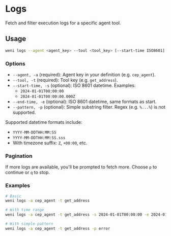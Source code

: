 # Logs

Fetch and filter execution logs for a specific agent tool.

## Usage

```bash
weni logs --agent <agent_key> --tool <tool_key> [--start-time ISO8601] [--end-time ISO8601] [--pattern TEXT]
```

### Options

- `--agent, -a` (required): Agent key in your definition (e.g. `cep_agent`).
- `--tool, -t` (required): Tool key (e.g. `get_address`).
- `--start-time, -s` (optional): ISO 8601 datetime. Examples:
  - `2024-01-01T00:00:00`
  - `2024-01-01T00:00:00.000Z`
- `--end-time, -e` (optional): ISO 8601 datetime, same formats as start.
- `--pattern, -p` (optional): Simple substring filter. Regex (e.g. `%...%`) is not supported.

Supported datetime formats include:

- `YYYY-MM-DDTHH:MM:SS`
- `YYYY-MM-DDTHH:MM:SS.sss`
- With timezone suffix: `Z`, `+00:00`, etc.

### Pagination

If more logs are available, you'll be prompted to fetch more. Choose `p` to continue or `q` to stop.

### Examples

```bash
# Basic
weni logs -a cep_agent -t get_address

# With time range
weni logs -a cep_agent -t get_address -s 2024-01-01T00:00:00 -e 2024-01-01T23:59:59

# With simple pattern
weni logs -a cep_agent -t get_address -p error
```

